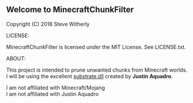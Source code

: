 ## Welcome to MinecraftChunkFilter

Copyright (C) 2018 Steve Witherly

LICENSE:
   
MinecraftChunkFilter is licensed under the MIT License.  See LICENSE.txt.

ABOUT:

This project is intended to prune unwanted chunks from Minecraft worlds.\
I will be using the excellent [substrate.dll](https://github.com/minecraft-dotnet/Substrate) created by **Justin Aquadro**.

I am not affiliated with Minecraft/Mojang\
I am not affiliated with Justin Aquadro
